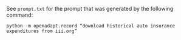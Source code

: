 See `prompt.txt` for the prompt that was generated by the following command:
```
python -m openadapt.record “download historical auto insurance expenditures from iii.org”
```
